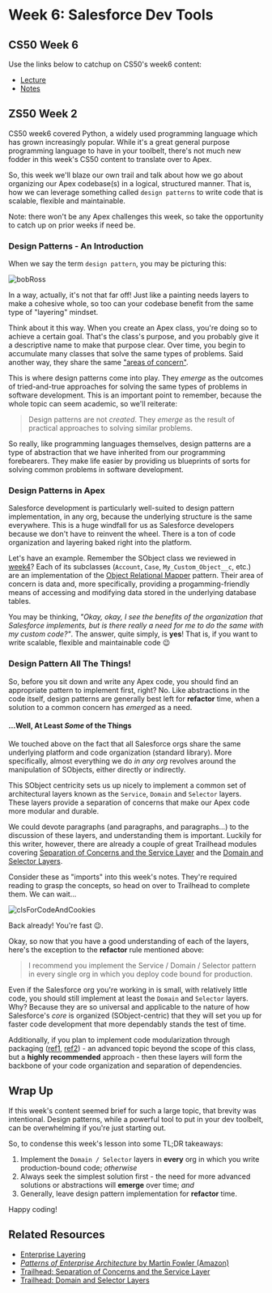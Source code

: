 # Week 6: Salesforce Dev Tools

## CS50 Week 6
Use the links below to catchup on CS50's week6 content: 

- [Lecture](https://www.youtube.com/watch?v=mvlTSMUNQN4)
- [Notes](https://cs50.harvard.edu/college/weeks/6/notes/)

## ZS50 Week 2

CS50 week6 covered Python, a widely used programming language which has grown increasingly popular. While it's a great general purpose programming language to have in your toolbelt, there's not much new fodder in this week's CS50 content to translate over to Apex.

So, this week we'll blaze our own trail and talk about how we go about organizing our Apex codebase(s) in a logical, structured manner. That is, how we can leverage something called `design patterns` to write code that is scalable, flexible and maintainable. 

Note: there won't be any Apex challenges this week, so take the opportunity to catch up on prior weeks if need be. 

### Design Patterns - An Introduction

When we say the term `design pattern`, you may be picturing this: 

![bobRoss](https://media.giphy.com/media/AbPNdmgk6TJK/giphy.gif)

In a way, actually, it's not that far off! Just like a painting needs layers to make a cohesive whole, so too can your codebase benefit from the same type of "layering" mindset. 

Think about it this way. When you create an Apex class, you're doing so to achieve a certain goal. That's the class's purpose, and you probably give it a descriptive name to make that purpose clear. Over time, you begin to accumulate many classes that solve the same types of problems. Said another way, they share the same ["areas of concern"](https://en.wikipedia.org/wiki/Separation_of_concerns). 

This is where design patterns come into play. They *emerge* as the outcomes of tried-and-true approaches for solving the same types of problems in software development. This is an important point to remember, because the whole topic can seem academic, so we'll reiterate: 

> Design patterns are not *created*. They *emerge* as the result of practical approaches to solving similar problems. 

So really, like programming languages themselves, design patterns are a type of abstraction that we have inherited from our programming forebearers. They make life easier by providing us blueprints of sorts for solving common problems in software development. 

### Design Patterns in Apex

Salesforce development is particularly well-suited to design pattern implementation, in any org, because the underlying structure is the same everywhere. This is a huge windfall for us as Salesforce developers because we don't have to reinvent the wheel. There is a ton of code organization and layering baked right into the platform.

Let's have an example. Remember the SObject class we reviewed in [week4](./week4.md)? Each of its subclasses (`Account`, `Case`, `My_Custom_Object__c`, etc.) are an implementation of the [Object Relational Mapper](https://en.wikipedia.org/wiki/Object-relational_mapping) pattern. Their area of concern is data and, more specifically, providing a progamming-friendly means of accessing and modifying data stored in the underlying database tables. 

You may be thinking, *"Okay, okay, I see the benefits of the organization that Salesforce implements, but is there really a need for me to do the same with my custom code?"*. The answer, quite simply, is **yes**! That is, if you want to write scalable, flexible and maintainable code 😉

### Design Pattern All The Things!

So, before you sit down and write any Apex code, you should find an appropriate pattern to implement first, right? No. Like abstractions in the code itself, design patterns are generally best left for **refactor** time, when a solution to a common concern has *emerged* as a need. 

#### ...Well, At Least *Some* of the Things

We touched above on the fact that all Salesforce orgs share the same underlying platform and code organization (standard library). More specifically, almost everything we do *in any org* revolves around the manipulation of SObjects, either directly or indirectly. 

This SObject centricity sets us up nicely to implement a common set of architectural layers known as the `Service`, `Domain` and `Selector` layers. These layers provide a separation of concerns that make our Apex code more modular and durable. 

We could devote paragraphs (and paragraphs, and paragraphs...) to the discussion of these layers, and understanding them is important. Luckily for this writer, however, there are already a couple of great Trailhead modules covering [Separation of Concerns and the Service Layer](https://trailhead.salesforce.com/en/content/learn/modules/apex_patterns_sl) and the [Domain and Selector Layers](https://trailhead.salesforce.com/en/content/learn/modules/apex_patterns_dsl). 

Consider these as "imports" into this week's notes. They're required reading to grasp the concepts, so head on over to Trailhead to complete them. We can wait...

![cIsForCodeAndCookies](https://media.giphy.com/media/o5oLImoQgGsKY/giphy.gif)

Back already! You're fast 😉. 

Okay, so now that you have a good understanding of each of the layers, here's the exception to the **refactor** rule mentioned above: 

> I recommend you implement the Service / Domain / Selector pattern in every single org in which you deploy code bound for production. 

Even if the Salesforce org you're working in is small, with relatively little code, you should still implement at least the `Domain` and `Selector` layers. Why? Because they are so universal and applicable to the nature of how Salesforce's *core* is organized (SObject-centric) that they will set you up for faster code development that more dependably stands the test of time. 

Additionally, if you plan to implement code modularization through packaging ([ref1](https://trailhead.salesforce.com/en/content/learn/modules/unlocked-packages-for-customers), [ref2](https://developer.salesforce.com/docs/atlas.en-us.sfdx_dev.meta/sfdx_dev/sfdx_dev_dev2gp.htm)) - an advanced topic beyond the scope of this class, but a **highly recommended** approach - then these layers will form the backbone of your code organization and separation of dependencies.

## Wrap Up

If this week's content seemed brief for such a large topic, that brevity was intentional. Design patterns, while a powerful tool to put in your dev toolbelt, can be overwhelming if you're just starting out. 

So, to condense this week's lesson into some TL;DR takeaways: 
1. Implement the `Domain / Selector` layers in **every** org in which you write production-bound code; *otherwise*
3. Always seek the simplest solution first - the need for more advanced solutions or abstractions will **emerge** over time; *and*
2. Generally, leave design pattern implementation for **refactor** time. 

Happy coding!

## Related Resources

- [Enterprise Layering](https://martinfowler.com/bliki/PresentationDomainDataLayering.html) 
- [*Patterns of Enterprise Architecture* by Martin Fowler (Amazon)](https://www.amazon.com/gp/product/0321127420)
- [Trailhead: Separation of Concerns and the Service Layer](https://trailhead.salesforce.com/en/content/learn/modules/apex_patterns_sl)
- [Trailhead: Domain and Selector Layers](https://trailhead.salesforce.com/en/content/learn/modules/apex_patterns_dsl)
